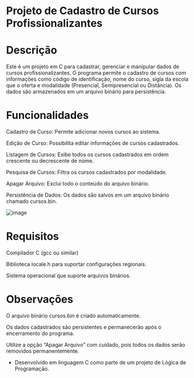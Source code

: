 # Projeto de Cadastro de Cursos Profissionalizantes

# Descrição

Este é um projeto em C para cadastrar, gerenciar e manipular dados de cursos profissionalizantes. O programa permite o cadastro de cursos com informações como código de identificação, nome do curso, sigla da escola que o oferta e modalidade (Presencial, Semipresencial ou Distância). Os dados são armazenados em um arquivo binário para persistência.

# Funcionalidades

Cadastro de Curso: Permite adicionar novos cursos ao sistema.

Edição de Curso: Possibilita editar informações de cursos cadastrados.

Listagem de Cursos: Exibe todos os cursos cadastrados em ordem crescente ou decrescente de nome.

Pesquisa de Cursos: Filtra os cursos cadastrados por modalidade.

Apagar Arquivo: Exclui todo o conteúdo do arquivo binário.

Persistência de Dados: Os dados são salvos em um arquivo binário chamado cursos.bin.

![image](https://github.com/user-attachments/assets/d8a0b61e-1408-42e6-aca1-253ccb871536)


# Requisitos

Compilador C (gcc ou similar)

Biblioteca locale.h para suportar configurações regionais.

Sistema operacional que suporte arquivos binários.

# Observações

O arquivo binário cursos.bin é criado automaticamente.

Os dados cadastrados são persistentes e permanecerão após o encerramento do programa.

Utilize a opção “Apagar Arquivo” com cuidado, pois todos os dados serão removidos permanentemente.

 - Desenvolvido em linguagem C como parte de um projeto de Lógica de Programação.
